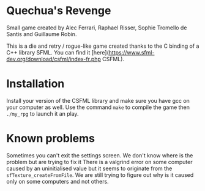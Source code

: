# Quechua's Revenge
Small game created by Alec Ferrari, Raphael Risser, Sophie Tromello de Santis and Guillaume Robin.

This is a die and retry / rogue-like game created thanks to the C binding of a C++ library SFML.
You can find it [here](https://www.sfml-dev.org/download/csfml/index-fr.php CSFML).

# Installation
Install your version of the CSFML library and make sure you have gcc on your computer as well.
Use the command `make` to compile the game then `./my_rpg` to launch it an play.

# Known problems
Sometimes you can't exit the settings screen. We don't know where is the problem but are trying to fix it
There is a valgrind error on some computer caused by an uninitialised value but it seems to originate from the `sfTexture_createFromFile`.
We are still trying to figure out why is it caused only on some computers and not others.
